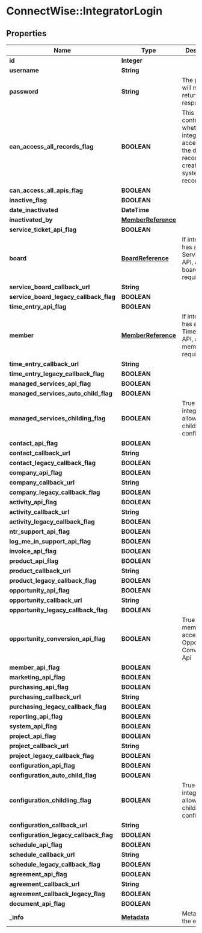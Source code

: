 # ConnectWise::IntegratorLogin

## Properties
Name | Type | Description | Notes
------------ | ------------- | ------------- | -------------
**id** | **Integer** |  | [optional] 
**username** | **String** |  | 
**password** | **String** | The password will never be returned in response | 
**can_access_all_records_flag** | **BOOLEAN** | This flag controls whether the integrator can access only the db records it created, or all system records | [optional] 
**can_access_all_apis_flag** | **BOOLEAN** |  | [optional] 
**inactive_flag** | **BOOLEAN** |  | [optional] 
**date_inactivated** | **DateTime** |  | [optional] 
**inactivated_by** | [**MemberReference**](MemberReference.md) |  | [optional] 
**service_ticket_api_flag** | **BOOLEAN** |  | [optional] 
**board** | [**BoardReference**](BoardReference.md) | If integrator has access to ServiceTicket API, a service board is required | [optional] 
**service_board_callback_url** | **String** |  | [optional] 
**service_board_legacy_callback_flag** | **BOOLEAN** |  | [optional] 
**time_entry_api_flag** | **BOOLEAN** |  | [optional] 
**member** | [**MemberReference**](MemberReference.md) | If integrator has access to TimeEntry API, a member is required | [optional] 
**time_entry_callback_url** | **String** |  | [optional] 
**time_entry_legacy_callback_flag** | **BOOLEAN** |  | [optional] 
**managed_services_api_flag** | **BOOLEAN** |  | [optional] 
**managed_services_auto_child_flag** | **BOOLEAN** |  | [optional] 
**managed_services_childing_flag** | **BOOLEAN** | True if integrator is allowed to child configurations | [optional] 
**contact_api_flag** | **BOOLEAN** |  | [optional] 
**contact_callback_url** | **String** |  | [optional] 
**contact_legacy_callback_flag** | **BOOLEAN** |  | [optional] 
**company_api_flag** | **BOOLEAN** |  | [optional] 
**company_callback_url** | **String** |  | [optional] 
**company_legacy_callback_flag** | **BOOLEAN** |  | [optional] 
**activity_api_flag** | **BOOLEAN** |  | [optional] 
**activity_callback_url** | **String** |  | [optional] 
**activity_legacy_callback_flag** | **BOOLEAN** |  | [optional] 
**ntr_support_api_flag** | **BOOLEAN** |  | [optional] 
**log_me_in_support_api_flag** | **BOOLEAN** |  | [optional] 
**invoice_api_flag** | **BOOLEAN** |  | [optional] 
**product_api_flag** | **BOOLEAN** |  | [optional] 
**product_callback_url** | **String** |  | [optional] 
**product_legacy_callback_flag** | **BOOLEAN** |  | [optional] 
**opportunity_api_flag** | **BOOLEAN** |  | [optional] 
**opportunity_callback_url** | **String** |  | [optional] 
**opportunity_legacy_callback_flag** | **BOOLEAN** |  | [optional] 
**opportunity_conversion_api_flag** | **BOOLEAN** | True if the member has access to the Opportunity Conversion Api | [optional] 
**member_api_flag** | **BOOLEAN** |  | [optional] 
**marketing_api_flag** | **BOOLEAN** |  | [optional] 
**purchasing_api_flag** | **BOOLEAN** |  | [optional] 
**purchasing_callback_url** | **String** |  | [optional] 
**purchasing_legacy_callback_flag** | **BOOLEAN** |  | [optional] 
**reporting_api_flag** | **BOOLEAN** |  | [optional] 
**system_api_flag** | **BOOLEAN** |  | [optional] 
**project_api_flag** | **BOOLEAN** |  | [optional] 
**project_callback_url** | **String** |  | [optional] 
**project_legacy_callback_flag** | **BOOLEAN** |  | [optional] 
**configuration_api_flag** | **BOOLEAN** |  | [optional] 
**configuration_auto_child_flag** | **BOOLEAN** |  | [optional] 
**configuration_childling_flag** | **BOOLEAN** | True if integrator is allowed to child configurations | [optional] 
**configuration_callback_url** | **String** |  | [optional] 
**configuration_legacy_callback_flag** | **BOOLEAN** |  | [optional] 
**schedule_api_flag** | **BOOLEAN** |  | [optional] 
**schedule_callback_url** | **String** |  | [optional] 
**schedule_legacy_callback_flag** | **BOOLEAN** |  | [optional] 
**agreement_api_flag** | **BOOLEAN** |  | [optional] 
**agreement_callback_url** | **String** |  | [optional] 
**agreement_callback_legacy_flag** | **BOOLEAN** |  | [optional] 
**document_api_flag** | **BOOLEAN** |  | [optional] 
**_info** | [**Metadata**](Metadata.md) | Metadata of the entity | [optional] 


